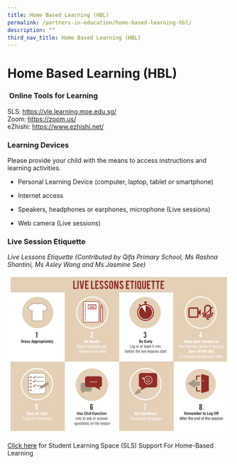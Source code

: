 ```yaml
---
title: Home Based Learning (HBL)
permalink: /partners-in-education/home-based-learning-hbl/
description: ""
third_nav_title: Home Based Learning (HBL)
---
```

# Home Based Learning (HBL)

###  Online Tools for Learning


SLS: <a href="https://vle.learning.moe.edu.sg/" target="_blank">https://vle.learning.moe.edu.sg/</a>
    
Zoom: <a href="https://zoom.us/" target="_blank">https://zoom.us/</a>
   
eZhishi: <a href="https://www.ezhishi.net/" target="_blank">https://www.ezhishi.net/</a>  

### Learning Devices 

Please provide your child with the means to access instructions and learning activities. 

*   Personal Learning Device (computer, laptop, tablet or smartphone)
    
*   Internet access
    
*   Speakers, headphones or earphones, microphone (Live sessions)
    
*   Web camera (Live sessions)

### Live Session Etiquette

*Live Lessons Etiquette (Contributed by Qifa Primary School, Ms Rashna Shantini, Ms Asley Wang and Ms Jasmine See)*

  ![](/images/Partners%20in%20Education/Home%20Based%20Learning%20(HBL)/HBL%20Etiquette.png)
  
<a href="https://www.ezhishi.net/" target="_blank">Click here</a> for Student Learning Space (SLS) Support For Home-Based Learning